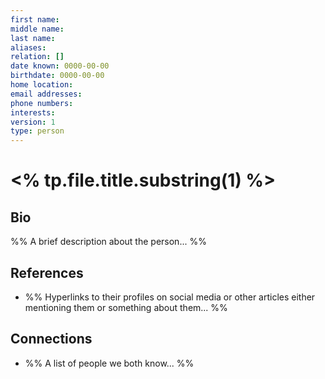 ```yaml
---
first name: 
middle name: 
last name: 
aliases: 
relation: []
date known: 0000-00-00
birthdate: 0000-00-00
home location: 
email addresses: 
phone numbers: 
interests: 
version: 1
type: person
---
```


# <% tp.file.title.substring(1) %>

## Bio

%% A brief description about the person... %%

## References

- %% Hyperlinks to their profiles on social media or other articles either mentioning them or something about them... %%

## Connections

- %% A list of people we both know... %%
